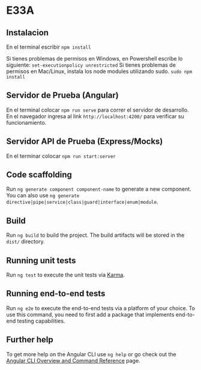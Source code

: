 # E33A

## Instalacion

En el terminal escribir `npm install` 

Si tienes problemas de permisos en Windows, en Powershell escribe lo siguiente: `set-executionpolicy unrestricted`
Si tienes problemas de permisos en Mac/Linux, instala los node modules utilizando sudo. `sudo npm install` 

## Servidor de Prueba (Angular)

En el terminal colocar `npm run serve` para correr el servidor de desarrollo. En el navegador ingresa al link `http://localhost:4200/` para verificar su funcionamiento.

## Servidor API de Prueba (Express/Mocks)

En el terminar colocar `npm run start:server`

## Code scaffolding

Run `ng generate component component-name` to generate a new component. You can also use `ng generate directive|pipe|service|class|guard|interface|enum|module`.

## Build

Run `ng build` to build the project. The build artifacts will be stored in the `dist/` directory.

## Running unit tests

Run `ng test` to execute the unit tests via [Karma](https://karma-runner.github.io).

## Running end-to-end tests

Run `ng e2e` to execute the end-to-end tests via a platform of your choice. To use this command, you need to first add a package that implements end-to-end testing capabilities.

## Further help

To get more help on the Angular CLI use `ng help` or go check out the [Angular CLI Overview and Command Reference](https://angular.io/cli) page.
